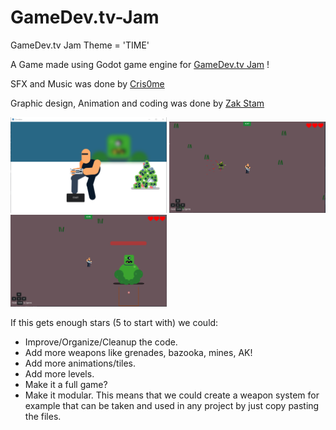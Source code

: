 # GameDev.tv-Jam
GameDev.tv Jam Theme = 'TIME'

A Game made using Godot game engine for [GameDev.tv Jam](https://itch.io/jam/gamedevtv-community-jam) !

SFX and Music was done by [Cris0me](https://github.com/Cris0me)

Graphic design, Animation and coding was done by [Zak Stam](https://github.com/zaksnet)


<img src="https://github.com/zaksnet/GameDev.tv-Jam/blob/master/Assets/Screenshots/Zombies-intro.png" width="250"> <img src="https://github.com/zaksnet/GameDev.tv-Jam/blob/master/Assets/Screenshots/gameplay-1.png" width="250"> <img src="https://github.com/zaksnet/GameDev.tv-Jam/blob/master/Assets/Screenshots/Boss.png" width="250">


If this gets enough stars (5 to start with) we could:

- Improve/Organize/Cleanup the code.
- Add more weapons like grenades, bazooka, mines, AK!
- Add more animations/tiles.
- Add more levels.
- Make it a full game?
- Make it modular. This means that we could create a weapon system for example that can be taken and used in any project by just copy pasting the files.
